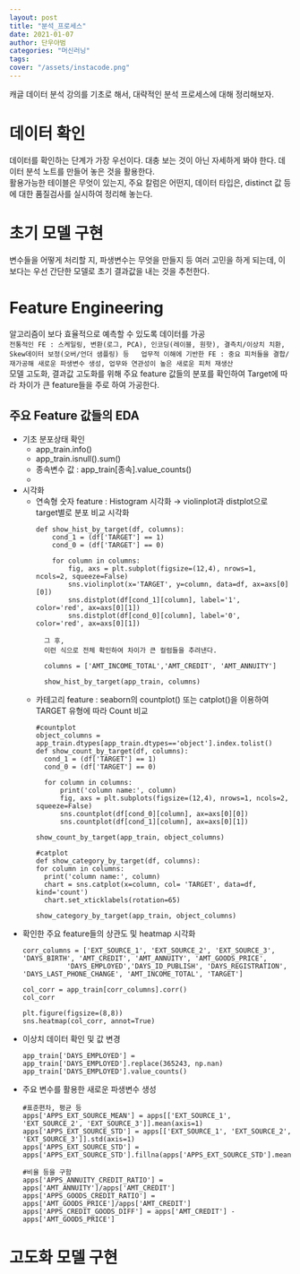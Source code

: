 ```yaml
---
layout: post
title: "분석_프로세스"
date: 2021-01-07
author: 단우아범
categories: "머신러닝"
tags:	
cover: "/assets/instacode.png"
---
```



캐글 데이터 분석 강의를 기초로 해서, 대략적인 분석 프로세스에 대해 정리해보자.  


# 데이터 확인  
데이터를 확인하는 단계가 가장 우선이다. 대충 보는 것이 아닌 자세하게 봐야 한다. 데이터 분석 노트를 만들어 놓은 것을 활용한다.  
활용가능한 테이블은 무엇이 있는지, 주요 칼럼은 어떤지, 데이터 타입은, distinct 값 등에 대한 품질검사를 실시하여 정리해 놓는다.  
  
  
# 초기 모델 구현  
변수들을 어떻게 처리할 지, 파생변수는 무엇을 만들지 등 여러 고민을 하게 되는데, 이보다는 우선 간단한 모델로 초기 결과값을 내는 것을 추천한다.  

# Feature Engineering  
알고리즘이 보다 효율적으로 예측할 수 있도록 데이터를 가공  
`전통적인 FE : 스케일링, 변환(로그, PCA), 인코딩(레이블, 원핫), 결측치/이상치 치환, Skew데이터 보정(오버/언더 샘플링) 등  
업무적 이해에 기반한 FE : 중요 피처들을 결합/재가공해 새로운 파생변수 생성, 업무와 연관성이 높은 새로운 피처 재생산`  
모델 고도화, 결과값 고도화를 위해 주요 feature 값들의 분포를 확인하여 Target에 따라 차이가 큰 feature들을 주로 하여 가공한다.  
  ## 주요 Feature 값들의 EDA  
  - 기초 분포상태 확인  
    - app_train.info()  
    - app_train.isnull().sum()  
    - 종속변수 값 : app_train[종속].value_counts()  
    - 
  - 시각화  
    - 연속형 숫자 feature : Histogram 시각화 → violinplot과 distplot으로 target별로 분포 비교 시각화  
      ```
      def show_hist_by_target(df, columns):
          cond_1 = (df['TARGET'] == 1)
          cond_0 = (df['TARGET'] == 0)

          for column in columns:
              fig, axs = plt.subplot(figsize=(12,4), nrows=1, ncols=2, squeeze=False)
              sns.violinplot(x='TARGET', y=column, data=df, ax=axs[0][0])
              sns.distplot(df[cond_1][column], label='1', color='red', ax=axs[0][1])
              sns.distplot(df[cond_0][column], label='0', color='red', ax=axs[0][1])
              
        그 후, 
        이런 식으로 전체 확인하여 차이가 큰 컬럼들을 추려낸다.
        
        columns = ['AMT_INCOME_TOTAL','AMT_CREDIT', 'AMT_ANNUITY']

        show_hist_by_target(app_train, columns)
      ```
    - 카테고리 feature : seaborn의 countplot() 또는 catplot()을 이용하여 TARGET 유형에 따라 Count 비교
      ```
      #countplot
      object_columns = app_train.dtypes[app_train.dtypes=='object'].index.tolist()
      def show_count_by_target(df, columns):
        cond_1 = (df['TARGET'] == 1)
        cond_0 = (df['TARGET'] == 0)

        for column in columns:
            print('column name:', column)
            fig, axs = plt.subplots(figsize=(12,4), nrows=1, ncols=2, squeeze=False)
            sns.countplot(df[cond_0][column], ax=axs[0][0])
            sns.countplot(df[cond_1][column], ax=axs[0][1])

      show_count_by_target(app_train, object_columns)
      
      #catplot
      def show_category_by_target(df, columns):
      for column in columns:
        print('column name:', column)
        chart = sns.catplot(x=column, col= 'TARGET', data=df, kind='count')
        chart.set_xticklabels(rotation=65)

      show_category_by_target(app_train, object_columns)
      ```
  - 확인한 주요 feature들의 상관도 및 heatmap 시각화  
    ```
    corr_columns = ['EXT_SOURCE_1', 'EXT_SOURCE_2', 'EXT_SOURCE_3', 'DAYS_BIRTH', 'AMT_CREDIT', 'AMT_ANNUITY', 'AMT_GOODS_PRICE',
               'DAYS_EMPLOYED','DAYS_ID_PUBLISH', 'DAYS_REGISTRATION', 'DAYS_LAST_PHONE_CHANGE', 'AMT_INCOME_TOTAL', 'TARGET']

    col_corr = app_train[corr_columns].corr()
    col_corr

    plt.figure(figsize=(8,8))
    sns.heatmap(col_corr, annot=True)
    ```
  - 이상치 데이터 확인 및 값 변경  
    ```
    app_train['DAYS_EMPLOYED'] = app_train['DAYS_EMPLOYED'].replace(365243, np.nan)
    app_train['DAYS_EMPLOYED'].value_counts()
    ```
  - 주요 변수를 활용한 새로운 파생변수 생성  
    ```
    #표준편차, 평균 등
    apps['APPS_EXT_SOURCE_MEAN'] = apps[['EXT_SOURCE_1', 'EXT_SOURCE_2', 'EXT_SOURCE_3']].mean(axis=1)
    apps['APPS_EXT_SOURCE_STD'] = apps[['EXT_SOURCE_1', 'EXT_SOURCE_2', 'EXT_SOURCE_3']].std(axis=1)
    apps['APPS_EXT_SOURCE_STD'] = apps['APPS_EXT_SOURCE_STD'].fillna(apps['APPS_EXT_SOURCE_STD'].mean())
    
    #비율 등을 구함
    apps['APPS_ANNUITY_CREDIT_RATIO'] = apps['AMT_ANNUITY']/apps['AMT_CREDIT']
    apps['APPS_GOODS_CREDIT_RATIO'] = apps['AMT_GOODS_PRICE']/apps['AMT_CREDIT']
    apps['APPS_CREDIT_GOODS_DIFF'] = apps['AMT_CREDIT'] - apps['AMT_GOODS_PRICE']
    ```  

# 고도화 모델 구현  

